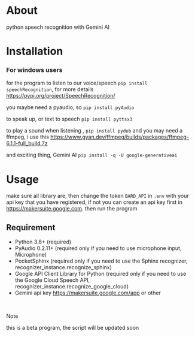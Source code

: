 # About
  python speech recognition with Gemini AI
  
# Installation

### For windows users
  for the program to listen to our voice/speech `pip install speechRecognition`, for more details https://pypi.org/project/SpeechRecognition/
  
  you maybe need a pyaudio, so ```pip install pyAudio```
  
  to speak up, or text to speech ```pip install pyttsx3```

  to play a sound when listening , ```pip install pydub```  and you may need a ffmpeg, i use this https://www.gyan.dev/ffmpeg/builds/packages/ffmpeg-6.1.1-full_build.7z
  
  and exciting thing, Gemini AI  ```pip install -q -U google-generativeai```


# Usage
  make sure all library are, then change the token ```BARD_API``` in ```.env``` with your api key that you have registered, if not you can create an api key first in https://makersuite.google.com.
  then run the program 
  
  
## Requirement
  - Python 3.8+ (required)
  - PyAudio 0.2.11+ (required only if you need to use microphone input, Microphone)
  - PocketSphinx (required only if you need to use the Sphinx recognizer, recognizer_instance.recognize_sphinx)
  - Google API Client Library for Python (required only if you need to use the Google Cloud Speech API, recognizer_instance.recognize_google_cloud)
  - Gemini api key https://makersuite.google.com/app or other

<br>


> [!NOTE]
> this is a beta program, the script will be updated soon

